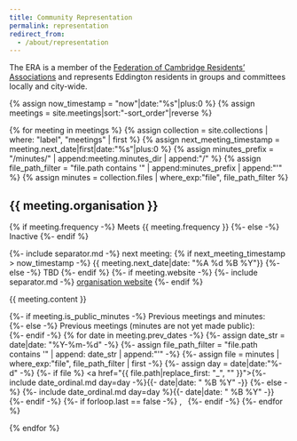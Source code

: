 ```yaml
---
title: Community Representation
permalink: representation
redirect_from:
  - /about/representation
---
```


The ERA is a member of the [Federation of Cambridge Residents’ Associations](https://www.fecra.org.uk/)
and represents Eddington residents in groups and committees locally and city-wide.

{% assign now_timestamp = "now"|date:"%s"|plus:0 %}
{% assign meetings = site.meetings|sort:"-sort_order"|reverse %}

{% for meeting in meetings %}
{% assign collection = site.collections | where: "label", "meetings" | first %}
{% assign next_meeting_timestamp = meeting.next_date|first|date:"%s"|plus:0 %}
{% assign minutes_prefix = "/minutes/" | append:meeting.minutes_dir | append:"/" %}
{% assign file_path_filter = "file.path contains '" | append:minutes_prefix | append:"'" %}
{% assign minutes = collection.files | where_exp:"file", file_path_filter %}

## {{ meeting.organisation }}

{% if meeting.frequency -%}
Meets {{ meeting.frequency }}
{%- else -%}
Inactive
{%- endif %}

{%- include separator.md -%} next meeting:
{% if next_meeting_timestamp > now_timestamp -%}
  {{ meeting.next_date|date: "%A %d %B %Y"}}
{%- else -%}
  TBD
{%- endif %}
{%- if meeting.website -%}
{%- include separator.md -%}  [organisation website]({{meeting.website}})
{%- endif %}

{{ meeting.content }}

{%- if meeting.is_public_minutes -%}
Previous meetings and minutes:<br/>
{%- else -%}
Previous meetings (minutes are not yet made public):<br/>
{%- endif -%}
{% for date in meeting.prev_dates -%}
  {%- assign date_str = date|date: "%Y-%m-%d" -%}
  {%- assign file_path_filter = "file.path contains '" | append: date_str | append:"'" -%}
  {%- assign file = minutes | where_exp:"file", file_path_filter | first -%}
  {%- assign day = date|date:"%-d" -%}
  {%- if file %} <a href="{{ file.path|replace_first: "_", "" }}">{%- include date_ordinal.md day=day -%}{{- date|date: " %B %Y" -}}</a>
  {%- else -%}
  {%- include date_ordinal.md day=day %}{{- date|date: " %B %Y" -}}
  {%- endif -%}
  {%- if forloop.last == false -%}
  ,&ensp;
  {%- endif -%}
{%- endfor %}

{% endfor %}
